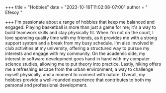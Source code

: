 +++
title = "Hobbies"
date = "2023-10-16T11:02:08-07:00"
author = " Efesoy "


+++
I'm passionate about a range of hobbies that keep me balanced and engaged. Playing basketball is more than just a game for me; it's a way to build teamwork skills and stay physically fit. When I'm not on the court, I love spending quality time with my friends, as it provides me with a strong support system and a break from my busy schedule. I'm also involved in club activities at my university, offering a structured way to pursue my interests and engage with my community. On the academic side, my interest in software development goes hand in hand with my computer science studies, allowing me to put theory into practice. Lastly, hiking offers me a refreshing escape from the urban environment, a way to challenge myself physically, and a moment to connect with nature. Overall, my hobbies provide a well-rounded experience that contributes to both my personal and professional development.